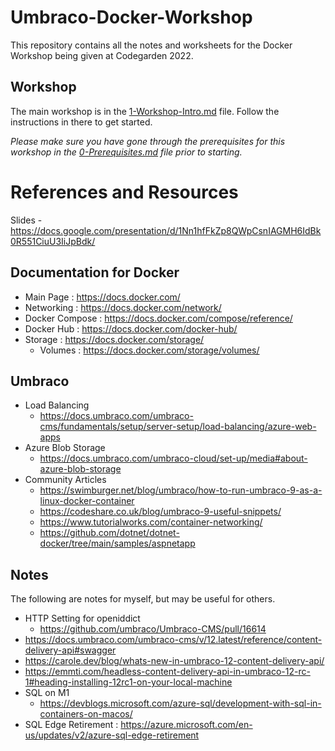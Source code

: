 # Umbraco-Docker-Workshop

This repository contains all the notes and worksheets for the Docker Workshop being given at Codegarden 2022.

## Workshop

The main workshop is in the [1-Workshop-Intro.md](/1-Workshop-Intro.md) file. Follow the instructions in there to get started.

*Please make sure you have gone through the prerequisites for this workshop in the [0-Prerequisites.md](/0-Prerequisites.md) file prior to starting.*


# References and Resources
Slides - https://docs.google.com/presentation/d/1Nn1hfFkZp8QWpCsnIAGMH6IdBk0R551CiuU3IiJpBdk/

## Documentation for Docker

- Main Page : https://docs.docker.com/
- Networking : https://docs.docker.com/network/
- Docker Compose : https://docs.docker.com/compose/reference/
- Docker Hub : https://docs.docker.com/docker-hub/
- Storage : https://docs.docker.com/storage/
    - Volumes : https://docs.docker.com/storage/volumes/

## Umbraco

- Load Balancing
    - https://docs.umbraco.com/umbraco-cms/fundamentals/setup/server-setup/load-balancing/azure-web-apps
- Azure Blob Storage 
    - https://docs.umbraco.com/umbraco-cloud/set-up/media#about-azure-blob-storage
- Community Articles
    - https://swimburger.net/blog/umbraco/how-to-run-umbraco-9-as-a-linux-docker-container
    - https://codeshare.co.uk/blog/umbraco-9-useful-snippets/    
    - https://www.tutorialworks.com/container-networking/
    - https://github.com/dotnet/dotnet-docker/tree/main/samples/aspnetapp


## Notes

The following are notes for myself, but may be useful for others.
- HTTP Setting for openiddict
    - https://github.com/umbraco/Umbraco-CMS/pull/16614
- https://docs.umbraco.com/umbraco-cms/v/12.latest/reference/content-delivery-api#swagger
- https://carole.dev/blog/whats-new-in-umbraco-12-content-delivery-api/
- https://emmti.com/headless-content-delivery-api-in-umbraco-12-rc-1#heading-installing-12rc1-on-your-local-machine
- SQL on M1
    - https://devblogs.microsoft.com/azure-sql/development-with-sql-in-containers-on-macos/
- SQL Edge Retirement : https://azure.microsoft.com/en-us/updates/v2/azure-sql-edge-retirement
